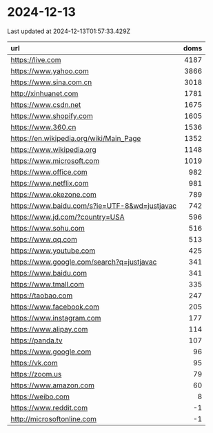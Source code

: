 # 2024-12-13

<!-- BEGIN -->
Last updated at 2024-12-13T01:57:33.429Z

url | doms
:- | -:
https://live.com | 4187
https://www.yahoo.com | 3866
https://www.sina.com.cn | 3018
http://xinhuanet.com | 1781
https://www.csdn.net | 1675
https://www.shopify.com | 1605
https://www.360.cn | 1536
https://en.wikipedia.org/wiki/Main_Page | 1352
https://www.wikipedia.org | 1148
https://www.microsoft.com | 1019
https://www.office.com | 982
https://www.netflix.com | 981
https://www.okezone.com | 789
https://www.baidu.com/s?ie=UTF-8&wd=justjavac | 742
https://www.jd.com/?country=USA | 596
https://www.sohu.com | 516
https://www.qq.com | 513
https://www.youtube.com | 425
https://www.google.com/search?q=justjavac | 341
https://www.baidu.com | 341
https://www.tmall.com | 335
https://taobao.com | 247
https://www.facebook.com | 205
https://www.instagram.com | 177
https://www.alipay.com | 114
https://panda.tv | 107
https://www.google.com | 96
https://vk.com | 95
https://zoom.us | 79
https://www.amazon.com | 60
https://weibo.com | 8
https://www.reddit.com | -1
http://microsoftonline.com | -1
<!-- END -->
